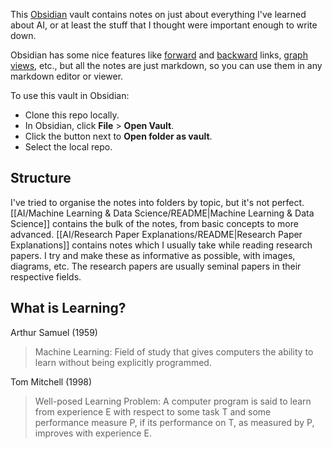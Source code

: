 This [Obsidian](https://obsidian.md/) vault contains notes on just about everything I've learned about AI, or at least the stuff that I thought were important enough to write down. 

Obsidian has some nice features like [forward](https://help.obsidian.md/link-notes) and [backward](https://help.obsidian.md/plugins/backlinks) links, [graph views](https://help.obsidian.md/plugins/graph), etc., but all the notes are just markdown, so you can use them in any markdown editor or viewer.

To use this vault in Obsidian:
 - Clone this repo locally.
 - In Obsidian, click **File** > **Open Vault**.
 - Click the button next to **Open folder as vault**. 
 - Select the local repo.

## Structure
I've tried to organise the notes into folders by topic, but it's not perfect.
[[AI/Machine Learning & Data Science/README|Machine Learning & Data Science]] contains the bulk of the notes, from basic concepts to more advanced. 
[[AI/Research Paper Explanations/README|Research Paper Explanations]] contains notes which I usually take while reading research papers. I try and make these as informative as possible, with images, diagrams, etc. The research papers are usually seminal papers in their respective fields. 

## What is Learning?

Arthur Samuel (1959)
 > Machine Learning: Field of study that gives computers the ability to learn without being explicitly programmed.

Tom Mitchell (1998) 
 > Well-posed Learning Problem: A computer program is said to learn from experience E with respect to some task T and some performance measure P, if its performance on T, as measured by P, improves with experience E.
